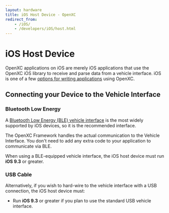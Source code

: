```yaml
---
layout: hardware
title: iOS Host Device - OpenXC
redirect_from:
    - /iOS/
    - /developers/iOS/host.html
---
```


<div class="page-header">
    <h1>iOS Host Device</h1>
</div>

OpenXC applications on iOS are merely iOS applications that use the
OpenXC iOS library to receive and parse data from a vehicle interface.
iOS is one of a few [options for writing
applications](/host-devices/hardware.html) using OpenXC.

<div class="page-header">
    <h2>Connecting your Device to the Vehicle Interface</h2>
</div>


<div class="page-header">
    <h3>Bluetooth Low Energy</h3>
</div>

A [Bluetooth Low Energy (BLE) vehicle interface](/vehicle-interface/hardware.html#crosschasm-c5-ble) 
is the most widely supported by iOS devices, so it is the recommended interface.

The OpenXC Framework handles the actual communication to the
Vehicle Interface. You don't need to add any extra code to your application
to communicate via BLE.

When using a BLE-equipped vehicle interface, the iOS host
device must run **iOS 9.3** or greater.

<div class="page-header">
    <h3>USB Cable</h3>
</div>
Alternatively, if you wish to hard-wire to the vehicle interface with a USB
connection, the iOS host device must:

* Run **iOS 9.3** or greater if you plan to
  use the standard USB vehicle interface.

